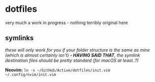 # dotfiles
very much a work in progress - nothing terribly original here

## symlinks
_these will only work for you if your folder structure is the same as mine (which is almost certainly isn't)_
_**- HAVING SAID THAT**, the symlink destination files should be pretty standard (for macOS at least..?)_

**Neovim:** ```ln -s ~/GitHub/Active/dotfiles/init.vim ~/.config/nvim/init.vim```
